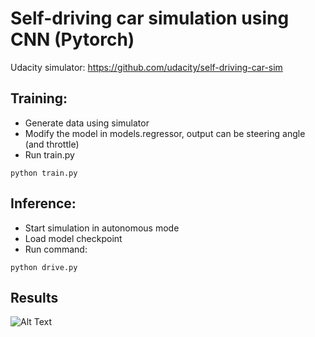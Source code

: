 # Self-driving car simulation using CNN (Pytorch)

Udacity simulator: https://github.com/udacity/self-driving-car-sim

## Training:
- Generate data using simulator
- Modify the model in models.regressor, output can be steering angle (and throttle)
- Run train.py

```
python train.py
```

## Inference:
- Start simulation in autonomous mode
- Load model checkpoint
- Run command:

```
python drive.py
```
## Results
![Alt Text](results/result.gif)

